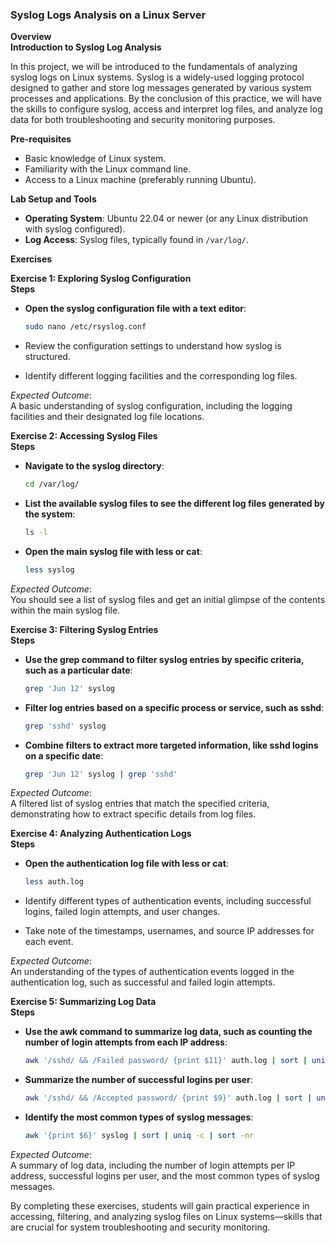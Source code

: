 ### Syslog Logs Analysis on a Linux Server  

**Overview**  
**Introduction to Syslog Log Analysis**

In this project, we will be introduced to the fundamentals of analyzing syslog logs on Linux systems. Syslog is a widely-used logging protocol designed to gather and store log messages generated by various system processes and applications. By the conclusion of this practice, we will have the skills to configure syslog, access and interpret log files, and analyze log data for both troubleshooting and security monitoring purposes.

**Pre-requisites**  
- Basic knowledge of Linux system.
- Familiarity with the Linux command line.
- Access to a Linux machine (preferably running Ubuntu).

**Lab Setup and Tools**  

- **Operating System**: Ubuntu 22.04 or newer (or any Linux distribution with syslog configured).
- **Log Access**: Syslog files, typically found in `/var/log/`.

**Exercises**

**Exercise 1: Exploring Syslog Configuration**  
**Steps**  

- **Open the syslog configuration file with a text editor**:

    ```bash
    sudo nano /etc/rsyslog.conf
    ```

- Review the configuration settings to understand how syslog is structured.
- Identify different logging facilities and the corresponding log files.

*Expected Outcome*:  
A basic understanding of syslog configuration, including the logging facilities and their designated log file locations.

**Exercise 2: Accessing Syslog Files**  
**Steps**  

- **Navigate to the syslog directory**:

    ```bash
    cd /var/log/
    ```

- **List the available syslog files to see the different log files generated by the system**:

    ```bash
    ls -l
    ```

- **Open the main syslog file with less or cat**:

    ```bash
    less syslog
    ```

*Expected Outcome*:  
You should see a list of syslog files and get an initial glimpse of the contents within the main syslog file.

**Exercise 3: Filtering Syslog Entries**  
**Steps**  

- **Use the grep command to filter syslog entries by specific criteria, such as a particular date**:

    ```bash
    grep 'Jun 12' syslog
    ```

- **Filter log entries based on a specific process or service, such as sshd**:

    ```bash
    grep 'sshd' syslog
    ```

- **Combine filters to extract more targeted information, like sshd logins on a specific date**:

    ```bash
    grep 'Jun 12' syslog | grep 'sshd'
    ```

*Expected Outcome*:  
A filtered list of syslog entries that match the specified criteria, demonstrating how to extract specific details from log files.

**Exercise 4: Analyzing Authentication Logs**  
**Steps**  

- **Open the authentication log file with less or cat**:

    ```bash
    less auth.log
    ```

- Identify different types of authentication events, including successful logins, failed login attempts, and user changes.
- Take note of the timestamps, usernames, and source IP addresses for each event.

*Expected Outcome*:  
An understanding of the types of authentication events logged in the authentication log, such as successful and failed login attempts.

**Exercise 5: Summarizing Log Data**  
**Steps**  

- **Use the awk command to summarize log data, such as counting the number of login attempts from each IP address**:

    ```bash
    awk '/sshd/ && /Failed password/ {print $11}' auth.log | sort | uniq -c | sort -nr
    ```

- **Summarize the number of successful logins per user**:

    ```bash
    awk '/sshd/ && /Accepted password/ {print $9}' auth.log | sort | uniq -c | sort -nr
    ```

- **Identify the most common types of syslog messages**:

    ```bash
    awk '{print $6}' syslog | sort | uniq -c | sort -nr
    ```

*Expected Outcome*:  
A summary of log data, including the number of login attempts per IP address, successful logins per user, and the most common types of syslog messages.

By completing these exercises, students will gain practical experience in accessing, filtering, and analyzing syslog files on Linux systems—skills that are crucial for system troubleshooting and security monitoring.
